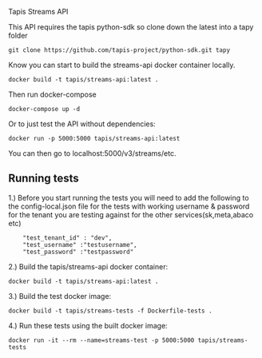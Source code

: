 Tapis Streams API

This API requires the tapis python-sdk so clone down the latest into a tapy folder
```
git clone https://github.com/tapis-project/python-sdk.git tapy
```

Know you can start to build the streams-api docker container locally.
```
docker build -t tapis/streams-api:latest .
```

Then run docker-compose
```
docker-compose up -d
```

Or to just test the API without dependencies:
```
docker run -p 5000:5000 tapis/streams-api:latest
```

You can then go to localhost:5000/v3/streams/etc.


## Running tests
1.) Before you start running the tests you will need to add the following to the config-local.json file for the tests with working username & password for the tenant you are testing against for the other services(sk,meta,abaco etc)
 ```
     "test_tenant_id" : "dev",
     "test_username" :"testusername",
     "test_password" :"testpassword"
 ```
2.) Build the tapis/streams-api docker container:  
```
docker build -t tapis/streams-api:latest .
```
3.) Build the test docker image:
```
docker build -t tapis/streams-tests -f Dockerfile-tests .
```
4.) Run these tests using the built docker image:
```
docker run -it --rm --name=streams-test -p 5000:5000 tapis/streams-tests
```

